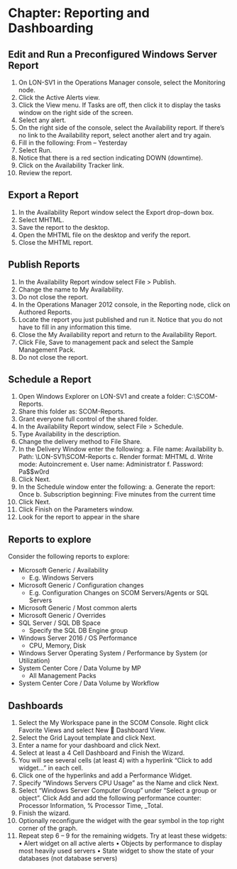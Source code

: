 # Chapter: Reporting and Dashboarding

## Edit and Run a Preconfigured Windows Server Report
1.	On LON-SV1 in the Operations Manager console, select the Monitoring node.
2.	Click the Active Alerts view.
3.	Click the View menu. If Tasks are off, then click it to display the tasks window on the right side of the screen.
4.	Select any alert.
5.	On the right side of the console, select the Availability report. If there’s no link to the Availability report, select another alert and try again.
6.	Fill in the following: From – Yesterday
7.	Select Run.
8.	Notice that there is a red section indicating DOWN (downtime).
9.	Click on the Availability Tracker link.
10.	Review the report.

## Export a Report
1.	In the Availability Report window select the Export drop-down box.
2.	Select MHTML.
3.	Save the report to the desktop.
4.	Open the MHTML file on the desktop and verify the report.
5.	Close the MHTML report.

## Publish Reports
1.	In the Availability Report window select File > Publish.
2.	Change the name to My Availability.
3.	Do not close the report.
4.	In the Operations Manager 2012 console, in the Reporting node, click on Authored Reports.
5.	Locate the report you just published and run it. Notice that you do not have to fill in any information this time.
6.	Close the My Availability report and return to the Availability Report.
7.	Click File, Save to management pack and select the Sample Management Pack.
8.	Do not close the report.

## Schedule a Report
1.	Open Windows Explorer on LON-SV1 and create a folder: C:\SCOM-Reports.
2.	Share this folder as: SCOM-Reports.
3.	Grant everyone full control of the shared folder.
4.	In the Availability Report window, select File > Schedule.
5.	Type Availability in the description.
6.	Change the delivery method to File Share.
7.	In the Delivery Window enter the following:
  a.	File name: Availability
  b.	Path: \\LON-SV1\SCOM-Reports
  c.	Render format: MHTML
  d.	Write mode: Autoincrement
  e.	User name: Administrator
  f.	Password: Pa$$w0rd
8.	Click Next.
9.	In the Schedule window enter the following:
a.	Generate the report: Once
b.	Subscription beginning: Five minutes from the current time
10.	Click Next.
11.	Click Finish on the Parameters window.
12.	Look for the report to appear in the share

## Reports to explore
Consider the following reports to explore:
- Microsoft Generic / Availability
  - E.g. Windows Servers
- Microsoft Generic / Configuration changes
  - E.g. Configuration Changes on SCOM Servers/Agents or SQL Servers
- Microsoft Generic / Most common alerts
- Microsoft Generic / Overrides
- SQL Server / SQL DB Space
  - Specify the SQL DB Engine group
- Windows Server 2016 / OS Performance
  - CPU, Memory, Disk
- Windows Server Operating System / Performance by System (or Utilization)
- System Center Core / Data Volume by MP
  - All Management Packs
- System Center Core / Data Volume by Workflow
 
## Dashboards
1. Select the My Workspace pane in the SCOM Console. Right click Favorite Views and select New  Dashboard View.
2. Select the Grid Layout template and click Next.
3. Enter a name for your dashboard and click Next.
4. Select at least a 4 Cell Dashboard and Finish the Wizard.
5. You will see several cells (at least 4) with a hyperlink “Click to add widget…” in each cell.
6. Click one of the hyperlinks and add a Performance Widget.
7. Specify “Windows Servers CPU Usage” as the Name and click Next.
8. Select “Windows Server Computer Group” under “Select a group or object”. Click Add and add the following performance counter: Processor Information, % Processor Time, _Total.
9. Finish the wizard.
10. Optionally reconfigure the widget with the gear symbol in the top right corner of the graph.
11. Repeat step 6 – 9 for the remaining widgets. Try at least these widgets:
•	Alert widget on all active alerts
•	Objects by performance to display most heavily used servers
•	State widget to show the state of your databases (not database servers)
